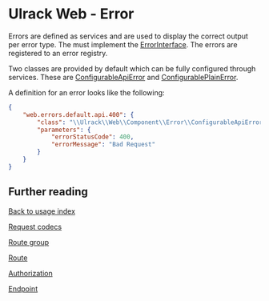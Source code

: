 # Ulrack Web - Error

Errors are defined as services and are used to display the correct output per
error type. The must implement the
[ErrorInterface](../../src/Common/Error/ErrorInterface.php). The errors are
registered to an error registry.

Two classes are provided by default which can be fully configured through
services. These are
[ConfigurableApiError](../../src/Component/Error/ConfigurableApiError.php) and
[ConfigurablePlainError](../../src/Component/Error/ConfigurablePlainError.php).

A definition for an error looks like the following:
```json
{
    "web.errors.default.api.400": {
        "class": "\\Ulrack\\Web\\Component\\Error\\ConfigurableApiError",
        "parameters": {
            "errorStatusCode": 400,
            "errorMessage": "Bad Request"
        }
    }
}
```

## Further reading

[Back to usage index](index.md)

[Request codecs](request-codecs.md)

[Route group](route-group.md)

[Route](route.md)

[Authorization](authorization.md)

[Endpoint](endpoint.md)
